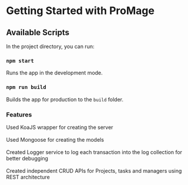 # Getting Started with ProMage

## Available Scripts

In the project directory, you can run:

### `npm start`

Runs the app in the development mode.

### `npm run build`

Builds the app for production to the `build` folder.

### Features
Used KoaJS wrapper for creating the server
<br>
<br>
Used Mongoose for creating the models
<br>
<br>
Created Logger service to log each transaction into the log collection for better debugging
<br>
<br>
Created independent CRUD APIs for Projects, tasks and managers using REST architecture
